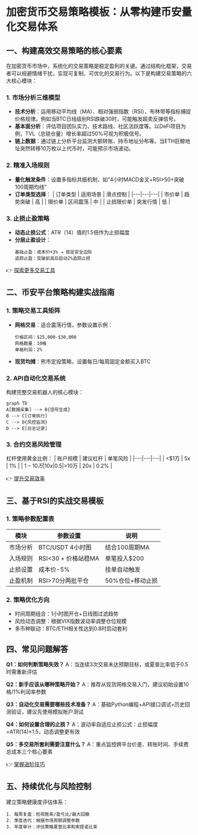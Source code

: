 # 加密货币交易策略模板：从零构建币安量化交易体系

## 一、构建高效交易策略的核心要素

在加密货币市场中，系统化的交易策略是稳定盈利的关键。通过结构化框架，交易者可以规避情绪干扰，实现可复制、可优化的交易行为。以下是构建交易策略的六大核心模块：

### 1. 市场分析三维模型
- **技术分析**：运用移动平均线（MA）、相对强弱指数（RSI）、布林带等指标捕捉价格规律。例如当BTC日线级别RSI跌破30时，可能触发超卖反弹信号。
- **基本面分析**：评估项目团队实力、技术路线、社区活跃度等。以DeFi项目为例，TVL（总锁仓量）增长率超过50%可视为积极信号。
- **链上数据**：通过链上分析平台监测大额转账、持币地址分布等。当ETH巨鲸地址突然转移10万枚以上代币时，可能预示市场波动。

### 2. 精准入场规则
- **量化触发条件**：设置多指标共振机制，如"4小时MACD金叉+RSI>50+突破100周期均线"
- **订单类型选择**：
  | 订单类型 | 适用场景 | 滑点控制 |
  |---|---|---|
  | 市价单 | 趋势突破 | 高 |
  | 限价单 | 区间震荡 | 中 |
  | 止损限价单 | 突发行情 | 低 |

### 3. 止损止盈策略
- **动态止损公式**：ATR（14）值的1.5倍作为止损幅度
- **分层止盈设计**：
  ```text
  基础止盈：成本价+3% → 锁定安全边际
  追踪止盈：突破前高后启动2%追踪止损
  ```

👉 [探索更多交易工具](https://bit.ly/okx_welcome)

## 二、币安平台策略构建实战指南

### 1. 策略交易工具矩阵
- **网格交易**：适合震荡行情，参数设置示例：
  ```text
  价格区间：$25,000-$30,000
  网格数量：10格
  单格利润：2%
  ```
- **现货均摊**：熊市定投策略，设置每日/每周固定金额买入BTC

### 2. API自动化交易系统
构建完整交易机器人的核心模块：
```mermaid
graph TD
A[数据采集] --> B{信号生成}
B --> C[订单执行]
C --> D{风控监测}
D --> E[日志记录]
```

### 3. 合约交易风险管理
杠杆使用黄金比例：
| 账户规模 | 建议杠杆 | 单笔风险 |
|---|---|---|
| <$1万 | 5x | 1% |
| $1-10万 | 10x | 0.5% |
| >$10万 | 20x | 0.2% |

👉 [提升交易效率](https://bit.ly/okx_welcome)

## 三、基于RSI的实战交易模板

### 1. 策略参数配置表
| 模块 | 参数设置 | 说明 |
|---|---|---|
| 市场分析 | BTC/USDT 4小时图 | 结合100周期MA |
| 入场规则 | RSI<30 + 价格站稳MA | 单笔投入$200 |
| 止损设置 | 成本价-5% | 挂单自动触发 |
| 止盈机制 | RSI>70分两批平仓 | 50%仓位+移动止损 |

### 2. 策略优化方向
- 时间周期组合：1小时图开仓+日线图过滤趋势
- 风险动态调整：根据VIX指数波动率调整仓位规模
- 多币种联动：BTC/ETH相关性达到0.8时启动套利

## 四、常见问题解答

**Q1：如何判断策略失效？**
A：当连续3次交易未达预期目标，或夏普比率低于0.5时需重新评估

**Q2：新手应该从哪种策略开始？**
A：推荐从现货网格交易入门，建议初始设置10格/1%利润率参数

**Q3：自动化交易需要哪些技术准备？**
A：基础Python编程+API接口调试+历史回测验证，建议先使用模拟账户测试

**Q4：如何设置合理的止损？**
A：波动率自适应止损公式：止损幅度=ATR(14)×1.5，动态调整更有效

**Q5：多交易所套利需要注意什么？**
A：重点监控跨平台价差、转账时间、手续费总成本三个核心要素

👉 [掌握进阶技巧](https://bit.ly/okx_welcome)

## 五、持续优化与风险控制

建立策略健康度评估体系：
```text
1. 每周复盘：检视胜率/盈亏比/最大回撤
2. 季度迭代：根据市场周期调整参数
3. 年度审计：评估策略夏普比率和索提诺比率
```
